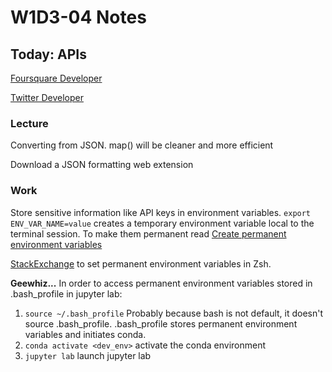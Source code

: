 # W1D3-04 Notes
## Today: APIs

[Foursquare Developer](https://foursquare.com/developers/projects)

[Twitter Developer](https://developer.twitter.com/en/portal/dashboard)

### Lecture
Converting from JSON. map() will be cleaner and more efficient

Download a JSON formatting web extension

### Work

Store sensitive information like API keys in environment variables.
`export ENV_VAR_NAME=value` creates a temporary environment variable local to the terminal session. To make them permanent read [Create permanent environment variables](https://www.sudhanshutheone.com/posts/environment-variables-mac)

[StackExchange](https://apple.stackexchange.com/questions/356441/how-to-add-permanent-environment-variable-in-zsh) to set permanent environment variables in Zsh.

__Geewhiz...__
In order to access permanent environment variables stored in .bash_profile in jupyter lab:
1. `source ~/.bash_profile` Probably because bash is not default, it doesn't source .bash_profile. .bash_profile stores permanent environment variables and initiates conda.
2. `conda activate <dev_env>` activate the conda environment
3. `jupyter lab` launch jupyter lab